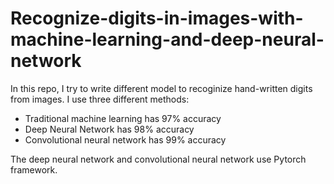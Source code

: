# Recognize-digits-in-images-with-machine-learning-and-deep-neural-network
In this repo, I try to write different model to recoginize hand-written digits from images. I use three different methods:
- Traditional machine learning has 97% accuracy
- Deep Neural Network has 98% accuracy
- Convolutional neural network has 99% accuracy

The deep neural network and convolutional neural network use Pytorch framework.
